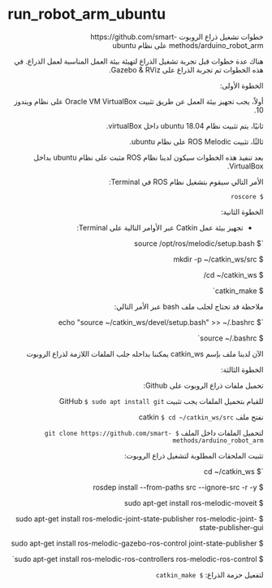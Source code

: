# run_robot_arm_ubuntu

 <div dir="rtl">
خطوات تشغيل ذراع الروبوت https://github.com/smart-methods/arduino_robot_arm على نظام ubuntu
 
 هناك عدة خطوات قبل تجربة تشغيل الذراع لتهيئة بيئة العمل المناسبة لعمل الذراع. في هذه الخطوات تم تجربة الذراع على Gazebo & RViz.
 
 الخطوة الأولى:
 
 أولاً، يجب تجهيز بيئة العمل عن طريق تثبيت Oracle VM VirtualBox على نظام ويندوز 10.

 ثانيًا، يتم تثبيت نظام ubuntu 18.04 داخل virtualBox.

 ثالثًا، تثبيت ROS Melodic على نظام ubuntu.

 
 بعد تنفيذ هذه الخطوات سيكون لدينا نظام ROS مثبت على نظام ubuntu بداخل VirtualBox.

 الأمر التالي سيقوم بتشغيل نظام ROS في Terminal:
 
 `$ roscore`
 
 
الخطوة الثانية: 
 
 * تجهيز بيئة عمل Catkin عبر الأوامر التالية على Terminal:
 
`$ source /opt/ros/melodic/setup.bash
 
$ mkdir -p ~/catkin_ws/src
	
$ cd ~/catkin_ws/
	
$ catkin_make`
 
 ملاحظة قد تحتاج لجلب ملف bash عبر الأمر التالي:

`$ echo "source ~/catkin_ws/devel/setup.bash" >> ~/.bashrc
	
$ source ~/.bashrc`
 
 الآن لدينا ملف بإسم catkin_ws يمكننا بداخله جلب الملفات اللازمة لذراع الروبوت 
 
 الخطوة الثالثة:
 
 تحميل ملفات ذراع الروبوت على Github:
 
 للقيام بتحميل الملفات يجب تثبيت GitHub  `$ sudo apt install git`
 
 نفتح ملف catkin `$ cd ~/catkin_ws/src` 
 
 لتحميل الملفات داخل الملف  `$ git clone https://github.com/smart-methods/arduino_robot_arm` 
 
 تثبيت الملحقات المطلوبة لتشغيل ذراع الروبوت:
 
`$ cd ~/catkin_ws
	
$ rosdep install --from-paths src --ignore-src -r -y
	
$ sudo apt-get install ros-melodic-moveit
	
$ sudo apt-get install ros-melodic-joint-state-publisher ros-melodic-joint-state-publisher-gui
	
$ sudo apt-get install ros-melodic-gazebo-ros-control joint-state-publisher
	
$ sudo apt-get install ros-melodic-ros-controllers ros-melodic-ros-control`

لتفعيل حزمة الذراع: `$ catkin_make` 
 </div>
